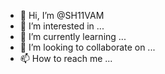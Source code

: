 - 👋 Hi, I’m @SH11VAM
- 👀 I’m interested in ...
- 🌱 I’m currently learning ...
- 💞️ I’m looking to collaborate on ...
- 📫 How to reach me ...

<!---
SH11VAM/SH11VAM is a ✨ special ✨ repository because its `README.md` (this file) appears on your GitHub profile.
You can click the Preview link to take a look at your changes.
--->
